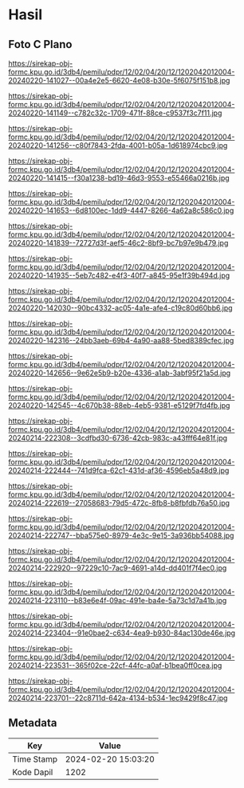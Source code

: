 # Hasil

## Foto C Plano

https://sirekap-obj-formc.kpu.go.id/3db4/pemilu/pdpr/12/02/04/20/12/1202042012004-20240220-141027--00a4e2e5-6620-4e08-b30e-5f6075f151b8.jpg

https://sirekap-obj-formc.kpu.go.id/3db4/pemilu/pdpr/12/02/04/20/12/1202042012004-20240220-141149--c782c32c-1709-471f-88ce-c9537f3c7f11.jpg

https://sirekap-obj-formc.kpu.go.id/3db4/pemilu/pdpr/12/02/04/20/12/1202042012004-20240220-141256--c80f7843-2fda-4001-b05a-1d618974cbc9.jpg

https://sirekap-obj-formc.kpu.go.id/3db4/pemilu/pdpr/12/02/04/20/12/1202042012004-20240220-141415--f30a1238-bd19-46d3-9553-e55466a0216b.jpg

https://sirekap-obj-formc.kpu.go.id/3db4/pemilu/pdpr/12/02/04/20/12/1202042012004-20240220-141653--6d8100ec-1dd9-4447-8266-4a62a8c586c0.jpg

https://sirekap-obj-formc.kpu.go.id/3db4/pemilu/pdpr/12/02/04/20/12/1202042012004-20240220-141839--72727d3f-aef5-46c2-8bf9-bc7b97e9b479.jpg

https://sirekap-obj-formc.kpu.go.id/3db4/pemilu/pdpr/12/02/04/20/12/1202042012004-20240220-141935--5eb7c482-e4f3-40f7-a845-95e1f39b494d.jpg

https://sirekap-obj-formc.kpu.go.id/3db4/pemilu/pdpr/12/02/04/20/12/1202042012004-20240220-142030--90bc4332-ac05-4a1e-afe4-c19c80d60bb6.jpg

https://sirekap-obj-formc.kpu.go.id/3db4/pemilu/pdpr/12/02/04/20/12/1202042012004-20240220-142316--24bb3aeb-69b4-4a90-aa88-5bed8389cfec.jpg

https://sirekap-obj-formc.kpu.go.id/3db4/pemilu/pdpr/12/02/04/20/12/1202042012004-20240220-142656--9e62e5b9-b20e-4336-a1ab-3abf95f21a5d.jpg

https://sirekap-obj-formc.kpu.go.id/3db4/pemilu/pdpr/12/02/04/20/12/1202042012004-20240220-142545--4c670b38-88eb-4eb5-9381-e5129f7fd4fb.jpg

https://sirekap-obj-formc.kpu.go.id/3db4/pemilu/pdpr/12/02/04/20/12/1202042012004-20240214-222308--3cdfbd30-6736-42cb-983c-a43fff64e81f.jpg

https://sirekap-obj-formc.kpu.go.id/3db4/pemilu/pdpr/12/02/04/20/12/1202042012004-20240214-222444--741d9fca-62c1-431d-af36-4596eb5a48d9.jpg

https://sirekap-obj-formc.kpu.go.id/3db4/pemilu/pdpr/12/02/04/20/12/1202042012004-20240214-222619--27058683-79d5-472c-8fb8-b8fbfdb76a50.jpg

https://sirekap-obj-formc.kpu.go.id/3db4/pemilu/pdpr/12/02/04/20/12/1202042012004-20240214-222747--bba575e0-8979-4e3c-9e15-3a936bb54088.jpg

https://sirekap-obj-formc.kpu.go.id/3db4/pemilu/pdpr/12/02/04/20/12/1202042012004-20240214-222920--97229c10-7ac9-4691-a14d-dd401f7f4ec0.jpg

https://sirekap-obj-formc.kpu.go.id/3db4/pemilu/pdpr/12/02/04/20/12/1202042012004-20240214-223110--b83e6e4f-09ac-491e-ba4e-5a73c1d7a41b.jpg

https://sirekap-obj-formc.kpu.go.id/3db4/pemilu/pdpr/12/02/04/20/12/1202042012004-20240214-223404--91e0bae2-c634-4ea9-b930-84ac130de46e.jpg

https://sirekap-obj-formc.kpu.go.id/3db4/pemilu/pdpr/12/02/04/20/12/1202042012004-20240214-223531--365f02ce-22cf-44fc-a0af-b1bea0ff0cea.jpg

https://sirekap-obj-formc.kpu.go.id/3db4/pemilu/pdpr/12/02/04/20/12/1202042012004-20240214-223701--22c8711d-642a-4134-b534-1ec9429f8c47.jpg


## Metadata

| Key        | Value               |
| ---------- | ------------------- |
| Time Stamp | 2024-02-20 15:03:20 |
| Kode Dapil | 1202                |



